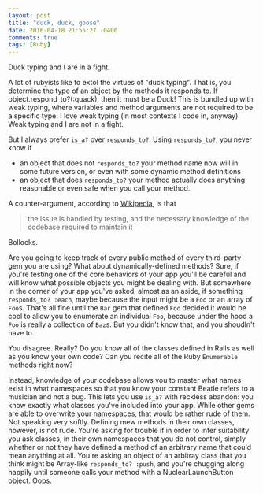 ```yaml
---
layout: post
title: "duck, duck, goose"
date: 2016-04-18 21:55:27 -0400
comments: true
tags: [Ruby]
---
```


Duck typing and I are in a fight.

A lot of rubyists like to extol the virtues of "duck typing". That is, you determine the type of an object by the methods it responds to. If object.respond_to?(:quack), then it must be a Duck! This is bundled up with weak typing, where variables and method arguments are not required to be a specific type. I love weak typing (in most contexts I code in, anyway). Weak typing and I are not in a fight.

But I always prefer `is_a?` over `responds_to?`. Using `responds_to?`, you never know if

* an object that does not `responds_to?` your method name now will in some future version, or even with some dynamic method definitions
* an object that does `responds_to?` your method actually does anything reasonable or even safe when you call your method.

A counter-argument, according to [Wikipedia](https://en.wikipedia.org/wiki/Duck_typing), is that

> the issue is handled by testing, and the necessary knowledge of the codebase required to maintain it

Bollocks.

Are you going to keep track of every public method of every third-party gem you are using? What about dynamically-defined methods? Sure, if you're testing one of the core behaviors of your app you'll be careful and will know what possible objects you might be dealing with. But somewhere in the corner of your app you've asked, almost as an aside, if something `responds_to? :each`, maybe because the input might be a `Foo` or an array of `Foo`s. That's all fine until the `Bar` gem that defined `Foo` decided it would be cool to allow you to enumerate an individual `Foo`, because under the hood a `Foo` is really a collection of `Baz`s. But you didn't know that, and you shoudln't have to.

You disagree. Really? Do you know all of the classes defined in Rails as well as you know your own code? Can you recite all of the Ruby `Enumerable` methods right now?

Instead, knowledge of your codebase allows you to master what names exist in what namespaces so that you know your constant Beatle refers to a musician and not a bug. This lets you use `is_a?` with reckless abandon: you know exactly what classes you've included into your app. While other gems are able to overwrite your namespaces, that would be rather rude of them. Not speaking very softly. Defining mew methods in their own classes, however, is not rude. You're asking for trouble if in order to infer suitability you ask classes, in their own namespaces that you do not control, simply whether or not they have defined a method of an arbitrary name that could mean anything at all. You're asking an object of an arbitray class that you think might be Array-like `responds_to? :push`, and you're chugging along happily until someone calls your method with a NuclearLaunchButton object. Oops.
